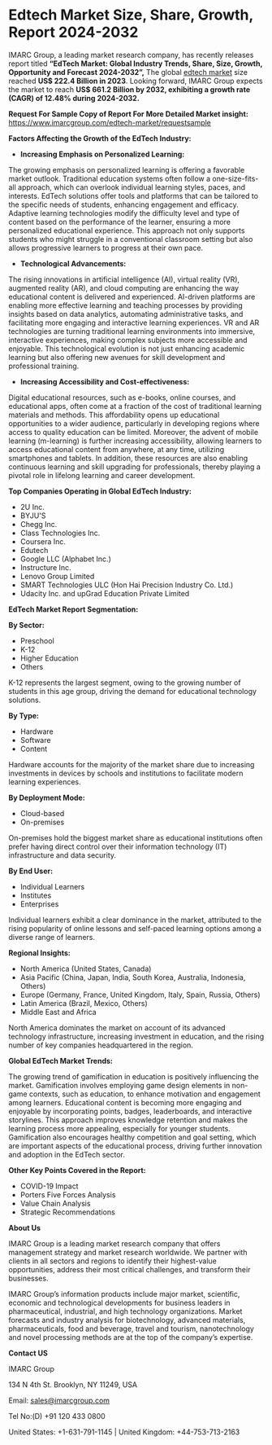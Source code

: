﻿# Edtech Market Size, Share, Growth, Report 2024-2032
IMARC Group, a leading market research company, has recently releases report titled **“EdTech Market: Global Industry Trends, Share, Size, Growth, Opportunity and Forecast 2024-2032”,** The global [edtech market](https://www.imarcgroup.com/edtech-market) size reached **US$ 222.4 Billion in 2023**. Looking forward, IMARC Group expects the market to reach **US$ 661.2 Billion by 2032, exhibiting a growth rate (CAGR) of 12.48% during 2024-2032.**

**Request For Sample Copy of Report For More Detailed Market insight:** <https://www.imarcgroup.com/edtech-market/requestsample>

**Factors Affecting the Growth of the EdTech Industry:**

- **Increasing Emphasis on Personalized Learning:**

The growing emphasis on personalized learning is offering a favorable market outlook. Traditional education systems often follow a one-size-fits-all approach, which can overlook individual learning styles, paces, and interests. EdTech solutions offer tools and platforms that can be tailored to the specific needs of students, enhancing engagement and efficacy. Adaptive learning technologies modify the difficulty level and type of content based on the performance of the learner, ensuring a more personalized educational experience. This approach not only supports students who might struggle in a conventional classroom setting but also allows progressive learners to progress at their own pace.

- **Technological Advancements:**

The rising innovations in artificial intelligence (AI), virtual reality (VR), augmented reality (AR), and cloud computing are enhancing the way educational content is delivered and experienced. AI-driven platforms are enabling more effective learning and teaching processes by providing insights based on data analytics, automating administrative tasks, and facilitating more engaging and interactive learning experiences. VR and AR technologies are turning traditional learning environments into immersive, interactive experiences, making complex subjects more accessible and enjoyable. This technological evolution is not just enhancing academic learning but also offering new avenues for skill development and professional training.

- **Increasing Accessibility and Cost-effectiveness:**

Digital educational resources, such as e-books, online courses, and educational apps, often come at a fraction of the cost of traditional learning materials and methods. This affordability opens up educational opportunities to a wider audience, particularly in developing regions where access to quality education can be limited. Moreover, the advent of mobile learning (m-learning) is further increasing accessibility, allowing learners to access educational content from anywhere, at any time, utilizing smartphones and tablets. In addition, these resources are also enabling continuous learning and skill upgrading for professionals, thereby playing a pivotal role in lifelong learning and career development.

**Top Companies Operating in Global EdTech Industry:**

- 2U Inc.
- BYJU'S
- Chegg Inc.
- Class Technologies Inc.
- Coursera Inc.
- Edutech
- Google LLC (Alphabet Inc.)
- Instructure Inc.
- Lenovo Group Limited
- SMART Technologies ULC (Hon Hai Precision Industry Co. Ltd.)
- Udacity Inc. and upGrad Education Private Limited

**EdTech Market Report Segmentation:**

**By Sector:**

- Preschool
- K-12
- Higher Education
- Others

K-12 represents the largest segment, owing to the growing number of students in this age group, driving the demand for educational technology solutions.

**By Type:**

- Hardware
- Software
- Content

Hardware accounts for the majority of the market share due to increasing investments in devices by schools and institutions to facilitate modern learning experiences.

**By Deployment Mode:**

- Cloud-based
- On-premises

On-premises hold the biggest market share as educational institutions often prefer having direct control over their information technology (IT) infrastructure and data security.

**By End User:**

- Individual Learners
- Institutes
- Enterprises

Individual learners exhibit a clear dominance in the market, attributed to the rising popularity of online lessons and self-paced learning options among a diverse range of learners.

**Regional Insights:**

- North America (United States, Canada)
- Asia Pacific (China, Japan, India, South Korea, Australia, Indonesia, Others)
- Europe (Germany, France, United Kingdom, Italy, Spain, Russia, Others)
- Latin America (Brazil, Mexico, Others)
- Middle East and Africa

North America dominates the market on account of its advanced technology infrastructure, increasing investment in education, and the rising number of key companies headquartered in the region.

**Global EdTech Market Trends:**

The growing trend of gamification in education is positively influencing the market. Gamification involves employing game design elements in non-game contexts, such as education, to enhance motivation and engagement among learners. Educational content is becoming more engaging and enjoyable by incorporating points, badges, leaderboards, and interactive storylines. This approach improves knowledge retention and makes the learning process more appealing, especially for younger students. Gamification also encourages healthy competition and goal setting, which are important aspects of the educational process, driving further innovation and adoption in the EdTech sector.

**Other Key Points Covered in the Report:**

- COVID-19 Impact
- Porters Five Forces Analysis
- Value Chain Analysis
- Strategic Recommendations

**About Us**

IMARC Group is a leading market research company that offers management strategy and market research worldwide. We partner with clients in all sectors and regions to identify their highest-value opportunities, address their most critical challenges, and transform their businesses.

IMARC Group’s information products include major market, scientific, economic and technological developments for business leaders in pharmaceutical, industrial, and high technology organizations. Market forecasts and industry analysis for biotechnology, advanced materials, pharmaceuticals, food and beverage, travel and tourism, nanotechnology and novel processing methods are at the top of the company’s expertise.

**Contact US**

IMARC Group

134 N 4th St. Brooklyn, NY 11249, USA

Email: sales@imarcgroup.com

Tel No:(D) +91 120 433 0800

United States: +1-631-791-1145 | United Kingdom: +44-753-713-2163
